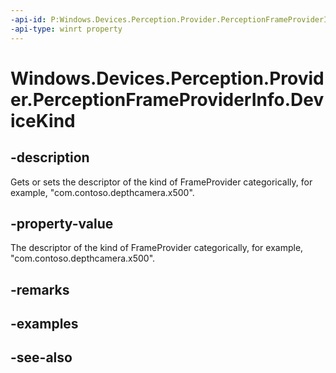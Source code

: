 ```yaml
---
-api-id: P:Windows.Devices.Perception.Provider.PerceptionFrameProviderInfo.DeviceKind
-api-type: winrt property
---
```


<!-- Property syntax
public string DeviceKind { get;  set; }
-->

# Windows.Devices.Perception.Provider.PerceptionFrameProviderInfo.DeviceKind

## -description
Gets or sets the descriptor of the kind of FrameProvider categorically, for example, "com.contoso.depthcamera.x500".

## -property-value
The descriptor of the kind of FrameProvider categorically, for example, "com.contoso.depthcamera.x500".

## -remarks

## -examples

## -see-also
